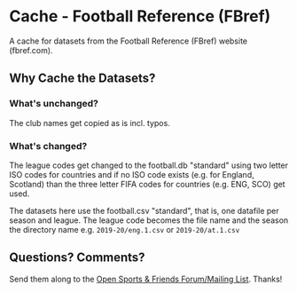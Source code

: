 # Cache - Football Reference (FBref)

A cache for datasets from the Football Reference (FBref) website (fbref.com).



## Why Cache the Datasets?

### What's unchanged?

The club names get copied as is incl. typos.


### What's changed?

The league codes get changed to
the football.db "standard" using two letter ISO codes for countries
and if no ISO code exists (e.g. for England, Scotland) than the three letter FIFA codes for countries (e.g. ENG, SCO) get used.

The datasets here use the football.csv "standard", that is, one datafile
per season and league. The league code becomes the file name and the season the
directory name e.g. `2019-20/eng.1.csv` or `2019-20/at.1.csv`



## Questions? Comments?

Send them along to the
[Open Sports & Friends Forum/Mailing List](http://groups.google.com/group/opensport).
Thanks!


